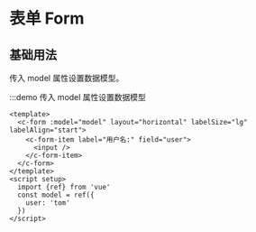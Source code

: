 # 表单 Form

## 基础用法

传入 model 属性设置数据模型。

:::demo 传入 model 属性设置数据模型

```vue
<template>
  <c-form :model="model" layout="horizontal" labelSize="lg" labelAlign="start">
    <c-form-item label="用户名:" field="user">
      <input />
    </c-form-item>
  </c-form>
</template>
<script setup>
  import {ref} from 'vue'
  const model = ref({
    user: 'tom'
  })
</script>
```